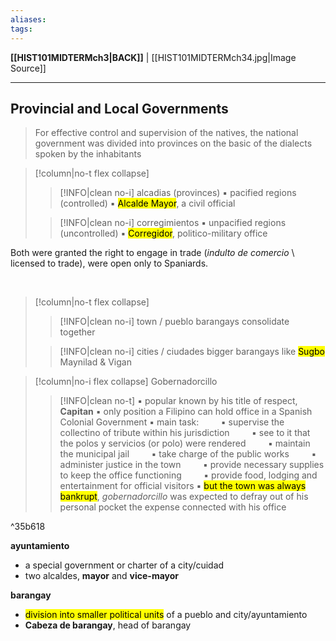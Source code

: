 ```yaml
---
aliases:
tags:
---
```

**[[HIST101MIDTERMch3|BACK]]** | [[HIST101MIDTERMch34.jpg|Image Source]]

---
## Provincial and Local Governments
> For effective control and supervision of the natives, the national government was divided into provinces on the basic of the dialects spoken by the inhabitants

>[!column|no-t flex collapse]
>>[!INFO|clean no-i] alcadias (provinces)
>> ▪ pacified regions (controlled)
>> ▪ <mark class="hltr-lightgreen">Alcalde Mayor</mark>, a civil official
>
>>[!INFO|clean no-i] corregimientos
>> ▪ unpacified regions (uncontrolled)
>> ▪ <mark class="hltr-lightgreen">Corregidor</mark>, politico-military office

Both were granted the right to engage in trade (*indulto de comercio* \ licensed to trade), were open only to Spaniards.

<br>

>[!column|no-t flex collapse]
>>[!INFO|clean no-i] town / pueblo
>> barangays consolidate together
>
>>[!INFO|clean no-i] cities / ciudades
>> bigger barangays like <mark class="hltr-lightgreen">Sugbo</mark>
>> Maynilad & Vigan

>[!column|no-i flex collapse] Gobernadorcillo
>>[!INFO|clean no-t]
>> ▪ popular known by his title of respect, **Capitan**
>> ▪ only position a Filipino can hold office in a Spanish Colonial Government
>> ▪ main task:
>> &nbsp;&nbsp;&nbsp;&nbsp;&nbsp;&nbsp;&nbsp;&nbsp;▪ supervise the collectino of tribute within his jurisdiction
>> &nbsp;&nbsp;&nbsp;&nbsp;&nbsp;&nbsp;&nbsp;&nbsp;▪ see to it that the polos y servicios (or polo) were rendered
>> &nbsp;&nbsp;&nbsp;&nbsp;&nbsp;&nbsp;&nbsp;&nbsp;▪ maintain the municipal jail
>> &nbsp;&nbsp;&nbsp;&nbsp;&nbsp;&nbsp;&nbsp;&nbsp;▪ take charge of the public works
>> &nbsp;&nbsp;&nbsp;&nbsp;&nbsp;&nbsp;&nbsp;&nbsp;▪ administer justice in the town
>> &nbsp;&nbsp;&nbsp;&nbsp;&nbsp;&nbsp;&nbsp;&nbsp;▪ provide necessary supplies to keep the office functioning
>> &nbsp;&nbsp;&nbsp;&nbsp;&nbsp;&nbsp;&nbsp;&nbsp;▪ provide food, lodging and entertainment for official visitors
>> ▪ <mark class="hltr-lightred">but the town was always bankrupt</mark>, *gobernadorcillo* was expected to defray out of his personal pocket the expense connected with his office

^35b618

**ayuntamiento**
- a special government or charter of a city/cuidad
- two alcaldes, **mayor** and **vice-mayor**

**barangay**
- <mark class="hltr-lightgreen">division into smaller political units</mark> of a pueblo and city/ayuntamiento
- **Cabeza de barangay**, head of barangay